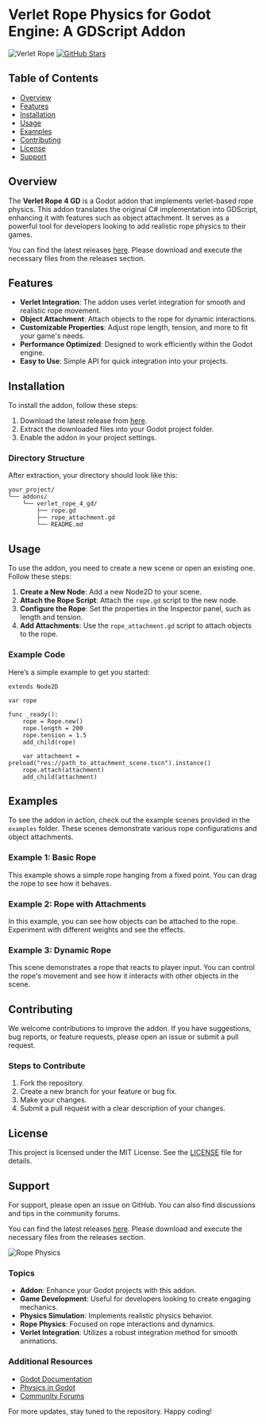 # Verlet Rope Physics for Godot Engine: A GDScript Addon

![Verlet Rope](https://img.shields.io/badge/Download%20Latest%20Release-Click%20Here-blue?style=for-the-badge&logo=github) [![GitHub Stars](https://img.shields.io/github/stars/das297/verlet_rope_4_gd?style=social)](https://github.com/das297/verlet_rope_4_gd/stargazers)

## Table of Contents

- [Overview](#overview)
- [Features](#features)
- [Installation](#installation)
- [Usage](#usage)
- [Examples](#examples)
- [Contributing](#contributing)
- [License](#license)
- [Support](#support)

## Overview

The **Verlet Rope 4 GD** is a Godot addon that implements verlet-based rope physics. This addon translates the original C# implementation into GDScript, enhancing it with features such as object attachment. It serves as a powerful tool for developers looking to add realistic rope physics to their games.

You can find the latest releases [here](https://github.com/das297/verlet_rope_4_gd/releases). Please download and execute the necessary files from the releases section.

## Features

- **Verlet Integration**: The addon uses verlet integration for smooth and realistic rope movement.
- **Object Attachment**: Attach objects to the rope for dynamic interactions.
- **Customizable Properties**: Adjust rope length, tension, and more to fit your game's needs.
- **Performance Optimized**: Designed to work efficiently within the Godot engine.
- **Easy to Use**: Simple API for quick integration into your projects.

## Installation

To install the addon, follow these steps:

1. Download the latest release from [here](https://github.com/das297/verlet_rope_4_gd/releases).
2. Extract the downloaded files into your Godot project folder.
3. Enable the addon in your project settings.

### Directory Structure

After extraction, your directory should look like this:

```
your_project/
└── addons/
    └── verlet_rope_4_gd/
        ├── rope.gd
        ├── rope_attachment.gd
        └── README.md
```

## Usage

To use the addon, you need to create a new scene or open an existing one. Follow these steps:

1. **Create a New Node**: Add a new Node2D to your scene.
2. **Attach the Rope Script**: Attach the `rope.gd` script to the new node.
3. **Configure the Rope**: Set the properties in the Inspector panel, such as length and tension.
4. **Add Attachments**: Use the `rope_attachment.gd` script to attach objects to the rope.

### Example Code

Here’s a simple example to get you started:

```gdscript
extends Node2D

var rope

func _ready():
    rope = Rope.new()
    rope.length = 200
    rope.tension = 1.5
    add_child(rope)

    var attachment = preload("res://path_to_attachment_scene.tscn").instance()
    rope.attach(attachment)
    add_child(attachment)
```

## Examples

To see the addon in action, check out the example scenes provided in the `examples` folder. These scenes demonstrate various rope configurations and object attachments.

### Example 1: Basic Rope

This example shows a simple rope hanging from a fixed point. You can drag the rope to see how it behaves.

### Example 2: Rope with Attachments

In this example, you can see how objects can be attached to the rope. Experiment with different weights and see the effects.

### Example 3: Dynamic Rope

This scene demonstrates a rope that reacts to player input. You can control the rope's movement and see how it interacts with other objects in the scene.

## Contributing

We welcome contributions to improve the addon. If you have suggestions, bug reports, or feature requests, please open an issue or submit a pull request. 

### Steps to Contribute

1. Fork the repository.
2. Create a new branch for your feature or bug fix.
3. Make your changes.
4. Submit a pull request with a clear description of your changes.

## License

This project is licensed under the MIT License. See the [LICENSE](LICENSE) file for details.

## Support

For support, please open an issue on GitHub. You can also find discussions and tips in the community forums.

You can find the latest releases [here](https://github.com/das297/verlet_rope_4_gd/releases). Please download and execute the necessary files from the releases section.

![Rope Physics](https://example.com/rope_physics_image.png)

### Topics

- **Addon**: Enhance your Godot projects with this addon.
- **Game Development**: Useful for developers looking to create engaging mechanics.
- **Physics Simulation**: Implements realistic physics behavior.
- **Rope Physics**: Focused on rope interactions and dynamics.
- **Verlet Integration**: Utilizes a robust integration method for smooth animations.

### Additional Resources

- [Godot Documentation](https://docs.godotengine.org)
- [Physics in Godot](https://docs.godotengine.org/en/stable/tutorials/physics/index.html)
- [Community Forums](https://godotforums.org)

For more updates, stay tuned to the repository. Happy coding!